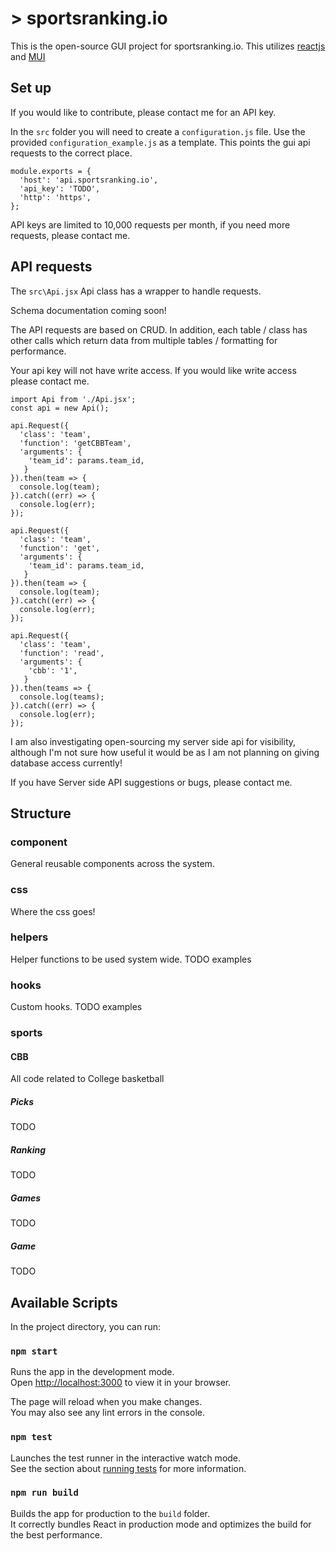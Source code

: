 # > sportsranking.io

This is the open-source GUI project for sportsranking.io. This utilizes [reactjs](https://reactjs.org/) and [MUI](https://mui.com/material-ui/getting-started/overview/)

## Set up

If you would like to contribute, please contact me for an API key.

In the `src` folder you will need to create a `configuration.js` file. Use the provided `configuration_example.js` as a template. This points the gui api requests to the correct place.

```
module.exports = {
  'host': 'api.sportsranking.io',
  'api_key': 'TODO',
  'http': 'https',
};
```

API keys are limited to 10,000 requests per month, if you need more requests, please contact me.

## API requests

The `src\Api.jsx` Api class has a wrapper to handle requests.

Schema documentation coming soon!

The API requests are based on CRUD. In addition, each table / class has other calls which return data from multiple tables / formatting for performance.

Your api key will not have write access. If you would like write access please contact me.

```
import Api from './Api.jsx';
const api = new Api();

api.Request({
  'class': 'team',
  'function': 'getCBBTeam',
  'arguments': {
    'team_id': params.team_id,
   }
}).then(team => {
  console.log(team);
}).catch((err) => {
  console.log(err);
});

api.Request({
  'class': 'team',
  'function': 'get',
  'arguments': {
    'team_id': params.team_id,
   }
}).then(team => {
  console.log(team);
}).catch((err) => {
  console.log(err);
});

api.Request({
  'class': 'team',
  'function': 'read',
  'arguments': {
    'cbb': '1',
   }
}).then(teams => {
  console.log(teams);
}).catch((err) => {
  console.log(err);
});

```

I am also investigating open-sourcing my server side api for visibility, although I'm not sure how useful it would be as I am not planning on giving database access currently!

If you have Server side API suggestions or bugs, please contact me.

## Structure

### component

General reusable components across the system.

### css

Where the css goes!

### helpers

Helper functions to be used system wide. TODO examples

### hooks

Custom hooks. TODO examples

### sports

#### CBB

All code related to College basketball

##### Picks

TODO

##### Ranking

TODO

##### Games

TODO

##### Game

TODO

## Available Scripts

In the project directory, you can run:

### `npm start`

Runs the app in the development mode.\
Open [http://localhost:3000](http://localhost:3000) to view it in your browser.

The page will reload when you make changes.\
You may also see any lint errors in the console.

### `npm test`

Launches the test runner in the interactive watch mode.\
See the section about [running tests](https://facebook.github.io/create-react-app/docs/running-tests) for more information.

### `npm run build`

Builds the app for production to the `build` folder.\
It correctly bundles React in production mode and optimizes the build for the best performance.




